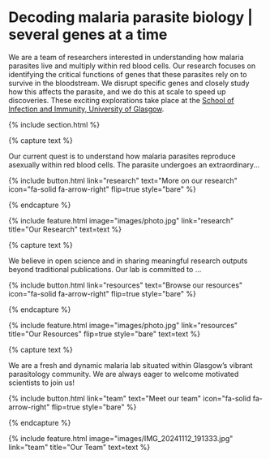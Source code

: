 ---
---

# Decoding malaria parasite biology | several genes at a time

We are a team of researchers interested in understanding how malaria parasites live and multiply within red blood cells. Our research focuses on identifying the critical functions of genes that these parasites rely on to survive in the bloodstream. We disrupt specific genes and closely study how this affects the parasite, and we do this at scale to speed up discoveries. These exciting explorations take place at the [School of Infection and Immunity, University of Glasgow](https://www.gla.ac.uk/schools/infectionimmunity/).

{% include section.html %}

{% capture text %}

Our current quest is to understand how malaria parasites reproduce asexually within red blood cells. The parasite undergoes an extraordinary...

{%
  include button.html
  link="research"
  text="More on our research"
  icon="fa-solid fa-arrow-right"
  flip=true
  style="bare"
%}

{% endcapture %}

{%
  include feature.html
  image="images/photo.jpg"
  link="research"
  title="Our Research"
  text=text
%}

{% capture text %}

We believe in open science and in sharing meaningful research outputs beyond traditional publications. Our lab is committed to ...

{%
  include button.html
  link="resources"
  text="Browse our resources"
  icon="fa-solid fa-arrow-right"
  flip=true
  style="bare"
%}

{% endcapture %}

{%
  include feature.html
  image="images/photo.jpg"
  link="resources"
  title="Our Resources"
  flip=true
  style="bare"
  text=text
%}

{% capture text %}

We are a fresh and dynamic malaria lab situated within Glasgow’s vibrant parasitology community. We are always eager to welcome motivated scientists to join us!


{%
  include button.html
  link="team"
  text="Meet our team"
  icon="fa-solid fa-arrow-right"
  flip=true
  style="bare"
%}

{% endcapture %}

{%
  include feature.html
  image="images/IMG_20241112_191333.jpg"
  link="team"
  title="Our Team"
  text=text
%}
